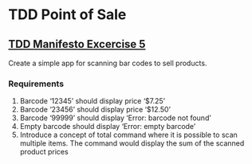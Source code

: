 # TDD Point of Sale

## [TDD Manifesto Excercise 5](https://tddmanifesto.com/exercises/)

Create a simple app for scanning bar codes to sell products.

### Requirements

1. Barcode ‘12345’ should display price ‘$7.25’
2. Barcode ‘23456’ should display price ‘$12.50’
3. Barcode ‘99999’ should display ‘Error: barcode not found’
4. Empty barcode should display ‘Error: empty barcode’
5. Introduce a concept of total command where it is possible to scan multiple items. The command would display the sum of the scanned product prices

